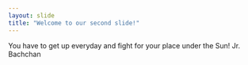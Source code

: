 ```yaml
---
layout: slide
title: "Welcome to our second slide!"
---
```

You have to get up everyday and fight for your place under the Sun!
Jr. Bachchan


